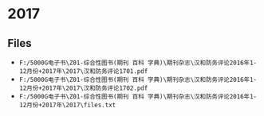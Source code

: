 # 2017

## Files

- `F:/5000G电子书\Z01-综合性图书(期刊 百科 字典)\期刊杂志\汉和防务评论2016年1-12月份+2017年\2017\汉和防务评论1701.pdf`
- `F:/5000G电子书\Z01-综合性图书(期刊 百科 字典)\期刊杂志\汉和防务评论2016年1-12月份+2017年\2017\汉和防务评论1702.pdf`
- `F:/5000G电子书\Z01-综合性图书(期刊 百科 字典)\期刊杂志\汉和防务评论2016年1-12月份+2017年\2017\files.txt`
